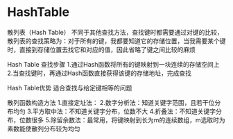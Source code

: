 # HashTable
散列表（Hash Table）
不同于其他查找方法，查找键时都需要通过对键的比较，散列表的查找策略为：对于所有的键，我都要知道它的存储位置，当我需要某个键时，直接到存储位置去找它和对应的值，因此省略了键之间比较的麻烦

Hash Table 查找步骤
1.通过Hash函数将所有的键映射到一块连续的存储空间上
2.当查找键时，再通过Hash函数直接获得该键的存储地址，完成查找

Hash Table优势
适合查找与给定键相等的问题

散列函数构造方法
1.直接定址法：
2.数字分析法：知道关键字范围，且若干位分布均匀
3.平方取中法：不知道关键字分布，位数不大
4.折叠法：不知道关键字分布，位数很多
5.除留余数法：最常用，将键映射到长为m的连续数组，m选取时为素数能使散列分布较为均匀
